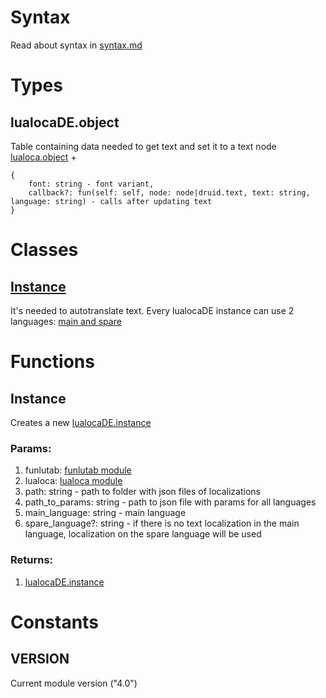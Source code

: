 # Syntax
Read about syntax in [syntax.md](https://github.com/Mantyi-Studio/lualocaDE/blob/main/docs/syntax.md)

# Types
## lualocaDE.object
Table containing data needed to get text and set it to a text node\
[lualoca.object](https://github.com/Mantyi-Studio/lualoca/blob/main/docs/main.md#lualocaobject) + 
```
{
	font: string - font variant,
	callback?: fun(self: self, node: node|druid.text, text: string, language: string) - calls after updating text
}
```

# Classes
## [Instance](https://github.com/Mantyi-Studio/lualocaDE/blob/main/docs/instance.md)
It's needed to autotranslate text. Every lualocaDE instance can use 2 languages: [main and spare](https://github.com/Mantyi-Studio/lualocaDE/blob/main/docs/main.md#params)

# Functions
## Instance
Creates a new [lualocaDE.instance](https://github.com/Mantyi-Studio/lualocaDE/blob/main/docs/main.md#instance)
### Params:
1. funlutab: [funlutab module](https://github.com/Mantyi-Studio/funlutab)
2. lualoca: [lualoca module](https://github.com/Mantyi-Studio/lualoca)
3. path: string - path to folder with json files of localizations
4. path_to_params: string - path to json file with params for all languages
5. main_language: string - main language
6. spare_language?: string - if there is no text localization in the main language, localization on the spare language will be used
### Returns:
1. [lualocaDE.instance](https://github.com/Mantyi-Studio/lualocaDE/blob/main/docs/main.md#instance)

# Constants
## VERSION
Current module version ("4.0")
